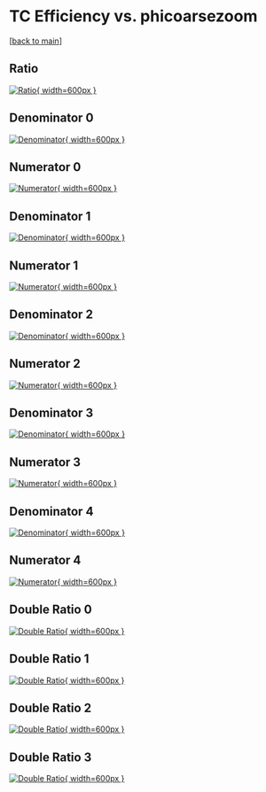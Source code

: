 # TC Efficiency vs. phicoarsezoom

[[back to main](./)]



## Ratio

[![Ratio](../mtv/var/TC_base_0_0_eff_phicoarsezoom.png){ width=600px }](../mtv/var/TC_base_0_0_eff_phicoarsezoom.pdf)

## Denominator 0

[![Denominator](../mtv/den/TC_base_0_0_eff_phicoarsezoom_den0.png){ width=600px }](../mtv/den/TC_base_0_0_eff_phicoarsezoom_den0.pdf)

## Numerator 0

[![Numerator](../mtv/num/TC_base_0_0_eff_phicoarsezoom_num0.png){ width=600px }](../mtv/num/TC_base_0_0_eff_phicoarsezoom_num0.pdf)

## Denominator 1

[![Denominator](../mtv/den/TC_base_0_0_eff_phicoarsezoom_den1.png){ width=600px }](../mtv/den/TC_base_0_0_eff_phicoarsezoom_den1.pdf)

## Numerator 1

[![Numerator](../mtv/num/TC_base_0_0_eff_phicoarsezoom_num1.png){ width=600px }](../mtv/num/TC_base_0_0_eff_phicoarsezoom_num1.pdf)

## Denominator 2

[![Denominator](../mtv/den/TC_base_0_0_eff_phicoarsezoom_den2.png){ width=600px }](../mtv/den/TC_base_0_0_eff_phicoarsezoom_den2.pdf)

## Numerator 2

[![Numerator](../mtv/num/TC_base_0_0_eff_phicoarsezoom_num2.png){ width=600px }](../mtv/num/TC_base_0_0_eff_phicoarsezoom_num2.pdf)

## Denominator 3

[![Denominator](../mtv/den/TC_base_0_0_eff_phicoarsezoom_den3.png){ width=600px }](../mtv/den/TC_base_0_0_eff_phicoarsezoom_den3.pdf)

## Numerator 3

[![Numerator](../mtv/num/TC_base_0_0_eff_phicoarsezoom_num3.png){ width=600px }](../mtv/num/TC_base_0_0_eff_phicoarsezoom_num3.pdf)

## Denominator 4

[![Denominator](../mtv/den/TC_base_0_0_eff_phicoarsezoom_den4.png){ width=600px }](../mtv/den/TC_base_0_0_eff_phicoarsezoom_den4.pdf)

## Numerator 4

[![Numerator](../mtv/num/TC_base_0_0_eff_phicoarsezoom_num4.png){ width=600px }](../mtv/num/TC_base_0_0_eff_phicoarsezoom_num4.pdf)

## Double Ratio 0

[![Double Ratio](../mtv/ratio/TC_base_0_0_eff_phicoarsezoom_ratio0.png){ width=600px }](../mtv/ratio/TC_base_0_0_eff_phicoarsezoom_ratio0.pdf)

## Double Ratio 1

[![Double Ratio](../mtv/ratio/TC_base_0_0_eff_phicoarsezoom_ratio1.png){ width=600px }](../mtv/ratio/TC_base_0_0_eff_phicoarsezoom_ratio1.pdf)

## Double Ratio 2

[![Double Ratio](../mtv/ratio/TC_base_0_0_eff_phicoarsezoom_ratio2.png){ width=600px }](../mtv/ratio/TC_base_0_0_eff_phicoarsezoom_ratio2.pdf)

## Double Ratio 3

[![Double Ratio](../mtv/ratio/TC_base_0_0_eff_phicoarsezoom_ratio3.png){ width=600px }](../mtv/ratio/TC_base_0_0_eff_phicoarsezoom_ratio3.pdf)

